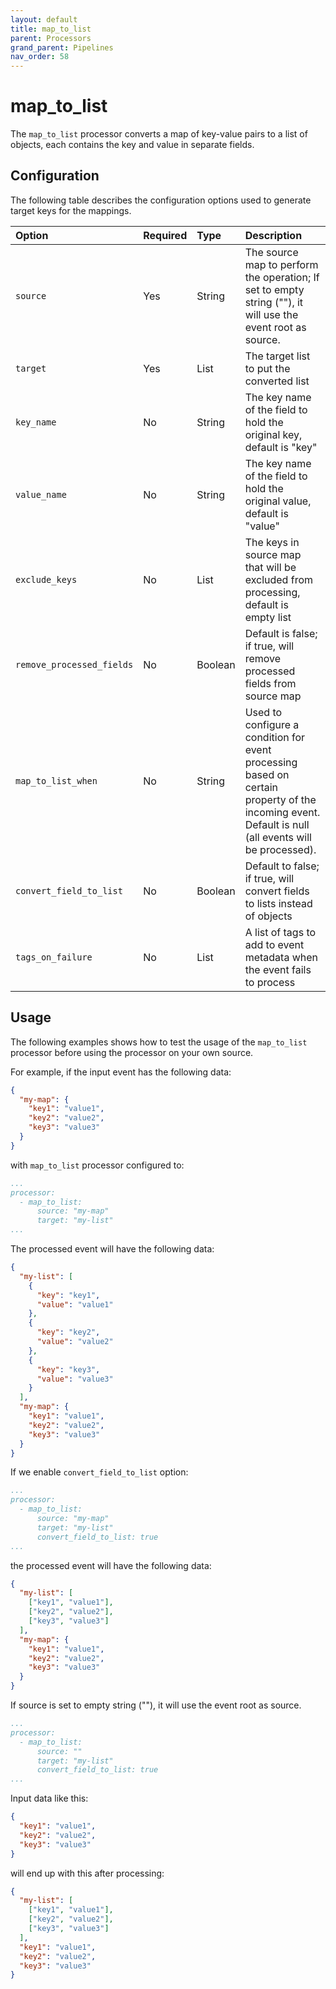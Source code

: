 ```yaml
---
layout: default
title: map_to_list 
parent: Processors
grand_parent: Pipelines
nav_order: 58
---
```


# map_to_list

The `map_to_list` processor converts a map of key-value pairs to a list of objects, each contains the key and value in separate fields.

## Configuration

The following table describes the configuration options used to generate target keys for the mappings.

Option | Required | Type | Description
:--- | :--- | :--- | :---
`source` | Yes | String | The source map to perform the operation; If set to empty string (""), it will use the event root as source.
`target` | Yes | List | The target list to put the converted list
`key_name` | No | String | The key name of the field to hold the original key, default is "key"                                             
`value_name` | No | String | The key name of the field to hold the original value, default is "value"
`exclude_keys` | No | List | The keys in source map that will be excluded from processing, default is empty list
`remove_processed_fields` | No | Boolean | Default is false; if true, will remove processed fields from source map
`map_to_list_when` | No | String | Used to configure a condition for event processing based on certain property of the incoming event. Default is null (all events will be processed).
`convert_field_to_list`| No | Boolean | Default to false; if true, will convert fields to lists instead of objects
`tags_on_failure` | No | List | A list of tags to add to event metadata when the event fails to process 

## Usage

The following examples shows how to test the usage of the `map_to_list` processor before using the processor on your own source. 

For example, if the input event has the following data:
```json
{
  "my-map": {
    "key1": "value1",
    "key2": "value2",
    "key3": "value3"
  }
}
```
with `map_to_list` processor configured to:
```yaml
...
processor:
  - map_to_list:
      source: "my-map"
      target: "my-list"
...
```
The processed event will have the following data:
```json
{
  "my-list": [
    {
      "key": "key1",
      "value": "value1"
    },
    {
      "key": "key2",
      "value": "value2"
    },
    {
      "key": "key3",
      "value": "value3"
    }
  ],
  "my-map": {
    "key1": "value1",
    "key2": "value2",
    "key3": "value3"
  }
}
```

If we enable `convert_field_to_list` option:
```yaml
...
processor:
  - map_to_list:
      source: "my-map"
      target: "my-list"
      convert_field_to_list: true
...
```
the processed event will have the following data:
```json
{
  "my-list": [
    ["key1", "value1"],
    ["key2", "value2"],
    ["key3", "value3"]
  ],
  "my-map": {
    "key1": "value1",
    "key2": "value2",
    "key3": "value3"
  }
}
```

If source is set to empty string (""), it will use the event root as source.
```yaml
...
processor:
  - map_to_list:
      source: ""
      target: "my-list"
      convert_field_to_list: true
...
```
Input data like this:
```json
{
  "key1": "value1",
  "key2": "value2",
  "key3": "value3"
}
```
will end up with this after processing:
```json
{
  "my-list": [
    ["key1", "value1"],
    ["key2", "value2"],
    ["key3", "value3"]
  ],
  "key1": "value1",
  "key2": "value2",
  "key3": "value3"
}
```
